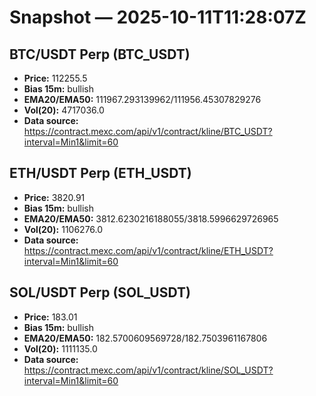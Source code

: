 # Snapshot — 2025-10-11T11:28:07Z

## BTC/USDT Perp (BTC_USDT)
- **Price:** 112255.5
- **Bias 15m:** bullish
- **EMA20/EMA50:** 111967.293139962/111956.45307829276
- **Vol(20):** 4717036.0
- **Data source:** https://contract.mexc.com/api/v1/contract/kline/BTC_USDT?interval=Min1&limit=60

## ETH/USDT Perp (ETH_USDT)
- **Price:** 3820.91
- **Bias 15m:** bullish
- **EMA20/EMA50:** 3812.6230216188055/3818.5996629726965
- **Vol(20):** 1106276.0
- **Data source:** https://contract.mexc.com/api/v1/contract/kline/ETH_USDT?interval=Min1&limit=60

## SOL/USDT Perp (SOL_USDT)
- **Price:** 183.01
- **Bias 15m:** bullish
- **EMA20/EMA50:** 182.5700609569728/182.7503961167806
- **Vol(20):** 1111135.0
- **Data source:** https://contract.mexc.com/api/v1/contract/kline/SOL_USDT?interval=Min1&limit=60
